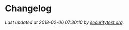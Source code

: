 # Changelog

_Last updated at 2018-02-06 07:30:10 by [securitytext.org](https://securitytext.org)._
